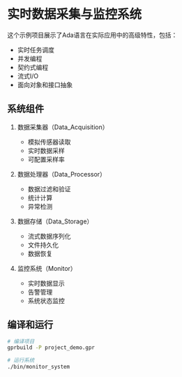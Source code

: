 # 实时数据采集与监控系统

这个示例项目展示了Ada语言在实际应用中的高级特性，包括：
- 实时任务调度
- 并发编程
- 契约式编程
- 流式I/O
- 面向对象和接口抽象

## 系统组件
1. 数据采集器（Data_Acquisition）
   - 模拟传感器读取
   - 实时数据采样
   - 可配置采样率

2. 数据处理器（Data_Processor）
   - 数据过滤和验证
   - 统计计算
   - 异常检测

3. 数据存储（Data_Storage）
   - 流式数据序列化
   - 文件持久化
   - 数据恢复

4. 监控系统（Monitor）
   - 实时数据显示
   - 告警管理
   - 系统状态监控

## 编译和运行
```bash
# 编译项目
gprbuild -P project_demo.gpr

# 运行系统
./bin/monitor_system
```
